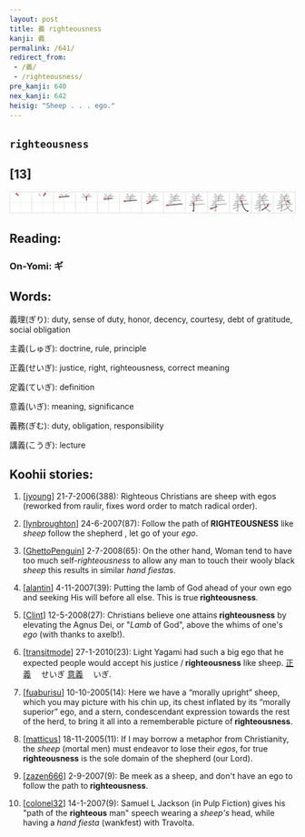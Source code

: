 ```yaml
---
layout: post
title: 義 righteousness
kanji: 義
permalink: /641/
redirect_from:
 - /義/
 - /righteousness/
pre_kanji: 640
nex_kanji: 642
heisig: "Sheep . . . ego."
---
```


## `righteousness`

## [13]

<div class="stroke"><img src="../images/E7BEA9.png" /></div>

## Reading:

### On-Yomi: ギ

## Words:

義理(ぎり): duty, sense of duty, honor, decency, courtesy, debt of gratitude, social obligation

主義(しゅぎ): doctrine, rule, principle

正義(せいぎ): justice, right, righteousness, correct meaning

定義(ていぎ): definition

意義(いぎ): meaning, significance

義務(ぎむ): duty, obligation, responsibility

講義(こうぎ): lecture

## Koohii stories:

1) [<a href="http://kanji.koohii.com/profile/jyoung">jyoung</a>] 21-7-2006(388): Righteous Christians are sheep with egos (reworked from raulir, fixes word order to match radical order). 

2) [<a href="http://kanji.koohii.com/profile/lynbroughton">lynbroughton</a>] 24-6-2007(87): Follow the path of<strong> RIGHTEOUSNESS</strong> like <em>sheep</em> follow the shepherd , let go of your <em>ego</em>. 

3) [<a href="http://kanji.koohii.com/profile/GhettoPenguin">GhettoPenguin</a>] 2-7-2008(65): On the other hand, Woman tend to have too much self-<em>righteousness</em> to allow any man to touch their wooly black <em>sheep</em> this results in similar <em>hand</em> <em>fiesta</em>s. 

4) [<a href="http://kanji.koohii.com/profile/alantin">alantin</a>] 4-11-2007(39): Putting the lamb of God ahead of your own ego and seeking His will before all else. This is true<strong> righteousness</strong>. 

5) [<a href="http://kanji.koohii.com/profile/Clint">Clint</a>] 12-5-2008(27): Christians believe one attains<strong> righteousness</strong> by elevating the Agnus Dei, or &quot;<em>Lamb</em> of God&quot;, above the whims of one&#039;s <em>ego</em> (with thanks to axelb!). 

6) [<a href="http://kanji.koohii.com/profile/transitmode">transitmode</a>] 27-1-2010(23): Light Yagami had such a big ego that he expected people would accept his justice /<strong> righteousness</strong> like sheep.   <a href="http://jisho.org/kanji/details/正義">正義</a>  　せいぎ   <a href="http://jisho.org/kanji/details/意義">意義</a>  　いぎ. 

7) [<a href="http://kanji.koohii.com/profile/fuaburisu">fuaburisu</a>] 10-10-2005(14): Here we have a “morally upright” sheep, which you may picture with his chin up, its chest inflated by its “morally superior” ego, and a stern, condescendant expression towards the rest of the herd, to bring it all into a rememberable picture of<strong> righteousness</strong>. 

8) [<a href="http://kanji.koohii.com/profile/matticus">matticus</a>] 18-11-2005(11): If I may borrow a metaphor from Christianity, the <em>sheep</em> (mortal men) must endeavor to lose their <em>egos</em>, for true<strong> righteousness</strong> is the sole domain of the shepherd (our Lord). 

9) [<a href="http://kanji.koohii.com/profile/zazen666">zazen666</a>] 2-9-2007(9): Be meek as a sheep, and don&#039;t have an ego to follow the path to<strong> righteousness</strong>. 

10) [<a href="http://kanji.koohii.com/profile/colonel32">colonel32</a>] 14-1-2007(9): Samuel L Jackson (in Pulp Fiction) gives his &quot;path of the <strong>righteous</strong> man&quot; speech wearing a <em>sheep&#039;s</em> head, while having a <em>hand fiesta</em> (wankfest) with Travolta. 
